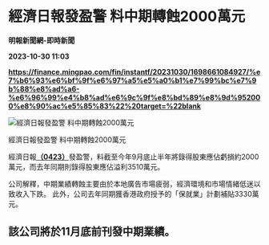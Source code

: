 # 經濟日報發盈警 料中期轉蝕2000萬元
**明報新聞網-即時新聞**

**2023-10-30 11:03**

**https://finance.mingpao.com/fin/instantf/20231030/1698661084927/%e7%b6%93%e6%bf%9f%e6%97%a5%e5%a0%b1%e7%99%bc%e7%9b%88%e8%ad%a6-%e6%96%99%e4%b8%ad%e6%9c%9f%e8%bd%89%e8%9d%952000%e8%90%ac%e5%85%83%22%20target=%22blank**

![經濟日報發盈警 料中期轉蝕2000萬元](https://fs.mingpao.com/fin/20231030/s00010/00e3b1079de8bb231114f4bd9295a9c9.jpg)

經濟日報發盈警 料中期轉蝕2000萬元

經濟日報[**（0423）**](https://finance.mingpao.com/fin/instantf/20231030/1698661084927/stock1.php?code=0423)發盈警，料截至今年9月底止半年將錄得股東應佔虧損約2000萬元，而去年同期則錄得股東應佔溢利3510萬元。

公司解釋，中期業績轉蝕主要由於本地廣告市場疲弱，經濟環境和市場情緒低迷以致收入下跌。 此外，公司去年同期獲香港政府授予的「保就業」計劃補貼3330萬元。

該公司將於11月底前刊發中期業績。
-----------------